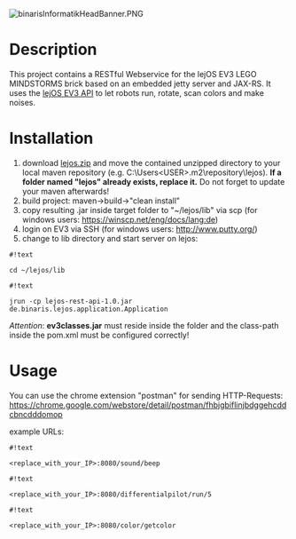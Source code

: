 ![binarisInformatikHeadBanner.PNG](https://bitbucket-assetroot.s3.amazonaws.com/repository/96p5ar/3651728320-binarisInformatikHeadBanner.PNG?Signature=xIs1BuLPXZWHb71q43%2BOAwbgVTk%3D&Expires=1454491747&AWSAccessKeyId=AKIAIWY5XSVPZPDQYRQQ)
# Description #

This project contains a RESTful Webservice for the lejOS EV3 LEGO MINDSTORMS brick based on an embedded jetty server and JAX-RS. It uses the [lejOS EV3 API](http://www.lejos.org/ev3/docs/) to let robots run, rotate, scan colors and make noises.


# Installation #

1.  download [lejos.zip](https://bitbucket.org/Cappin79/lejosev3restservice/downloads/lejos.zip) and move the contained unzipped directory to your local maven repository (e.g. C:\Users\<USER>\.m2\repository\lejos). **If a folder named "lejos" already exists, replace it.** Do not forget to update your maven afterwards!
2.  build project: maven->build->"clean install"
3.  copy resulting .jar inside target folder to "~/lejos/lib" via scp (for windows users: https://winscp.net/eng/docs/lang:de)
4.  login on EV3 via SSH (for windows users: http://www.putty.org/)
5.  change to lib directory and start server on lejos: 


```
#!text

cd ~/lejos/lib
```


```
#!text

jrun -cp lejos-rest-api-1.0.jar de.binaris.lejos.application.Application
```


*Attention*: **ev3classes.jar** must reside inside the folder and the class-path inside the pom.xml must be configured correctly!

# Usage #

You can use the chrome extension "postman" for sending HTTP-Requests: https://chrome.google.com/webstore/detail/postman/fhbjgbiflinjbdggehcddcbncdddomop

example URLs: 

```
#!text

<replace_with_your_IP>:8080/sound/beep
```


```
#!text

<replace_with_your_IP>:8080/differentialpilot/run/5
```


```
#!text

<replace_with_your_IP>:8080/color/getcolor
```
